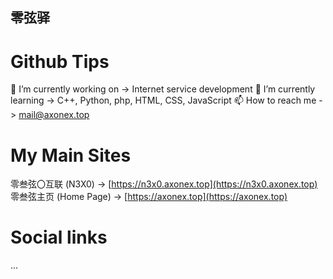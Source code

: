 ## 零弦驿


# Github Tips
🔭 I’m currently working on -> Internet service development
🌱 I’m currently learning -> C++, Python, php, HTML, CSS, JavaScript
📫 How to reach me -> mail@axonex.top

# My Main Sites
零叁弦〇互联 (N3X0) -> [https://n3x0.axonex.top](https://n3x0.axonex.top)
零叁弦主页 (Home Page) -> [https://axonex.top](https://axonex.top)

# Social links
...

<!--
**AxoNex/AxoNex** is a ✨ _special_ ✨ repository because its `README.md` (this file) appears on your GitHub profile.

Here are some ideas to get you started:

- 🔭 I’m currently working on ...
- 🌱 I’m currently learning ...
- 👯 I’m looking to collaborate on ...
- 🤔 I’m looking for help with ...
- 💬 Ask me about ...
- 📫 How to reach me: ...
- 😄 Pronouns: ...
- ⚡ Fun fact: ...
-->
